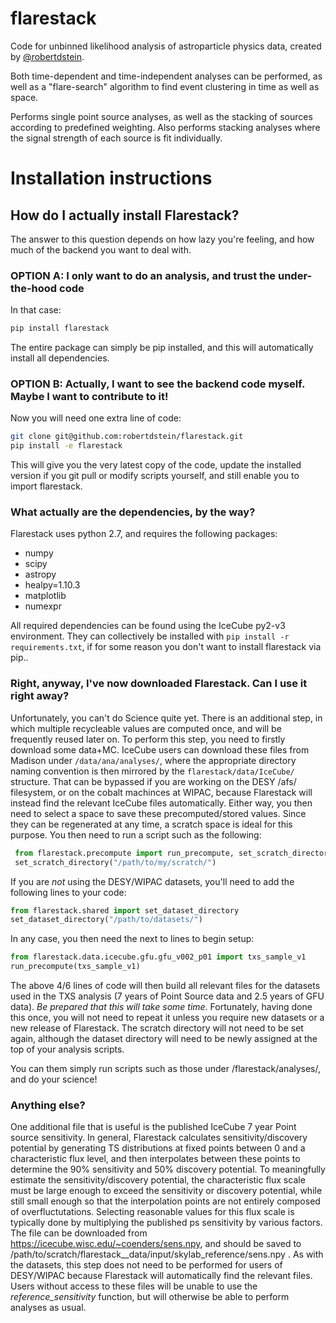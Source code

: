 # flarestack
Code for unbinned likelihood analysis of astroparticle physics data, created by [@robertdstein](https://github.com/robertdstein).

Both time-dependent and time-independent analyses can be performed, as well as a "flare-search" algorithm to find event clustering in time as well as space.

Performs single point source analyses, as well as the stacking of sources according to predefined weighting. 
Also performs stacking analyses where the signal strength of each source is fit individually.

# Installation instructions

## How do I actually install Flarestack?

The answer to this question depends on how lazy you're feeling, and how much of the backend you want to deal with.

### OPTION A: I only want to do an analysis, and trust the under-the-hood code

In that case:
```bash
pip install flarestack
```
 
The entire package can simply be pip installed, and this will automatically install all dependencies.

 ### OPTION B: Actually, I want to see the backend code myself. Maybe I want to contribute to it!
 
 Now you will need one extra line of code:

```bash
git clone git@github.com:robertdstein/flarestack.git
pip install -e flarestack
```
 
This will give you the very latest copy of the code, update the installed version if you git pull or modify scripts yourself, and still enable you to import flarestack.

### What actually are the dependencies, by the way?

Flarestack uses python 2.7, and requires the following packages:

* numpy
* scipy
* astropy
* healpy=1.10.3
* matplotlib
* numexpr

All required dependencies can be found using the IceCube py2-v3 environment. They can collectively be installed with ```pip install -r requirements.txt```, if for some reason you don't want to install flarestack via pip..
 
### Right, anyway, I've now downloaded Flarestack. Can I use it right away?
 
Unfortunately, you can't do Science quite yet. There is an additional step, in which multiple recycleable values are computed once, and will be frequently reused later on. To perform this step, you need to firstly download some data+MC. IceCube users can download these files from Madison under ```/data/ana/analyses/```, where the appropriate directory naming convention is then mirrored by the ```flarestack/data/IceCube/``` structure. That can be bypassed if you are working on the DESY /afs/ filesystem, or on the cobalt machinces at WIPAC, because Flarestack will instead find the relevant IceCube files automatically. Either way, you then need to select a space to save these precomputed/stored values. Since they can be regenerated at any time, a scratch space is ideal for this purpose. You then need to run a script such as the following:

```python
 from flarestack.precompute import run_precompute, set_scratch_directory
 set_scratch_directory("/path/to/my/scratch/")
```

If you are *not* using the DESY/WIPAC datasets, you'll need to add the following lines to your code:

```python
from flarestack.shared import set_dataset_directory
set_dataset_directory("/path/to/datasets/")
```

In any case, you then need the next to lines to begin setup:

 ```python
from flarestack.data.icecube.gfu.gfu_v002_p01 import txs_sample_v1
run_precompute(txs_sample_v1)
```

The above 4/6 lines of code will then build all relevant files for the datasets used in the TXS analysis (7 years of Point Source data and 2.5 years of GFU data). *Be prepared that this will take some time*. Fortunately, having done this once, you will not need to repeat it unless you require new datasets or a new release of Flarestack. The scratch directory will not need to be set again, although the dataset directory will need to be newly assigned at the top of your analysis scripts. 

You can them simply run scripts such as those under /flarestack/analyses/, and do your science!

### Anything else?

One additional file that is useful is the published IceCube 7 year Point source sensitivity. In general, Flarestack calculates sensitivity/discovery potential by generating TS distributions at fixed points between 0 and a characteristic flux level, and then interpolates between these points to determine the 90% sensitivity and 50% discovery potential. To meaningfully estimate the sensitivity/discovery potential, the characteristic flux scale must be large enough to exceed the sensitivity or discovery potential, while still small enough so that the interpolation points are not entirely composed of overfluctutations. Selecting reasonable values for this flux scale is typically done by multiplying the published ps sensitivity by various factors. The file can be downloaded from https://icecube.wisc.edu/~coenders/sens.npy, and should be saved to /path/to/scratch/flarestack__data/input/skylab_reference/sens.npy . As with the datasets, this step does not need to be performed for users of DESY/WIPAC because Flarestack will automatically find the relevant files. Users without access to these files will be unable to use the _reference_sensitivity_ function, but will otherwise be able to perform analyses as usual.
